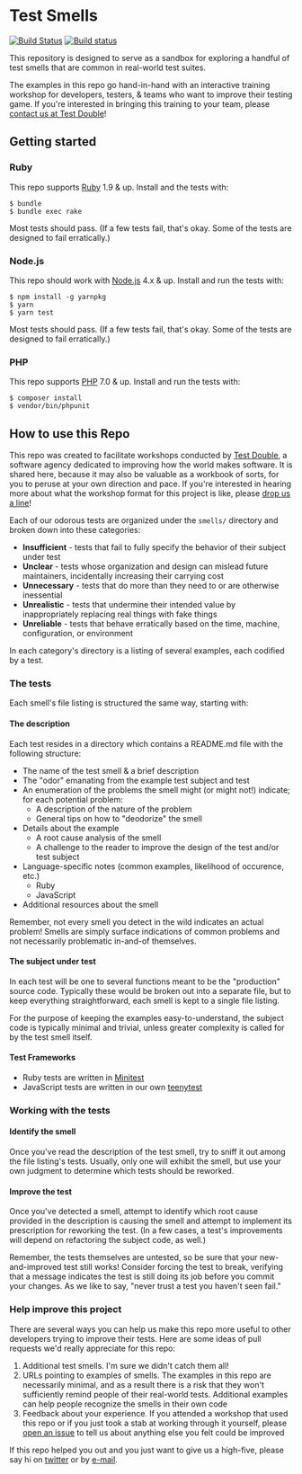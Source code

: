 # Test Smells

[![Build Status](https://travis-ci.org/testdouble/test-smells.svg?branch=master)](https://travis-ci.org/testdouble/test-smells)
[![Build status](https://ci.appveyor.com/api/projects/status/4bj4uiu7q894scg2/branch/master?svg=true)](https://ci.appveyor.com/project/searls/test-smells/branch/master)

This repository is designed to serve as a sandbox for exploring a handful of test
smells that are common in real-world test suites.

The examples in this repo go hand-in-hand with an interactive training workshop
for developers, testers, & teams who want to improve their testing game. If
you're interested in bringing this training to your team, please [contact us at
Test Double](mailto:hello+testsmells@testdouble.com)!

## Getting started

### Ruby

This repo supports [Ruby](https://www.ruby-lang.org) 1.9 & up. Install and the
tests with:

```
$ bundle
$ bundle exec rake
```

Most tests should pass. (If a few tests fail, that's okay. Some of the tests are
designed to fail erratically.)

### Node.js

This repo should work with [Node.js](http://nodejs.org) 4.x & up. Install and run
the tests with:

```
$ npm install -g yarnpkg
$ yarn
$ yarn test
```

Most tests should pass. (If a few tests fail, that's okay. Some of the tests are
designed to fail erratically.)

### PHP

This repo supports [PHP](http://php.net) 7.0 & up. Install and run the tests with:

```
$ composer install
$ vendor/bin/phpunit
```


## How to use this Repo

This repo was created to facilitate workshops conducted by [Test
Double](http://testdouble.com), a software agency dedicated to improving how the
world makes software. It is shared here, because it may also be valuable as a
workbook of sorts, for you to peruse at your own direction and pace. If you're
interested in hearing more about what the workshop format for this project is
like, please [drop us a line](mailto:hello+testsmells@testdouble.com)!

Each of our odorous tests are organized under the `smells/` directory and broken
down into these categories:

* **Insufficient** - tests that fail to fully specify the behavior of their
subject under test
* **Unclear** - tests whose organization and design can mislead future
maintainers, incidentally increasing their carrying cost
* **Unnecessary** - tests that do more than they need to or are otherwise
inessential
* **Unrealistic** - tests that undermine their intended value by inappropriately
replacing real things with fake things
* **Unreliable** - tests that behave erratically based on the time, machine,
configuration, or environment

In each category's directory is a listing of several examples, each codified by
a test.

### The tests

Each smell's file listing is structured the same way, starting with:

#### The description

Each test resides in a directory which contains a README.md file with the
following structure:

* The name of the test smell & a brief description
* The "odor" emanating from the example test subject and test
* An enumeration of the problems the smell might (or might not!) indicate; for
each potential problem:
  * A description of the nature of the problem
  * General tips on how to "deodorize" the smell
* Details about the example
  * A root cause analysis of the smell
  * A challenge to the reader to improve the design of the test and/or test
  subject
* Language-specific notes (common examples, likelihood of occurence, etc.)
  * Ruby
  * JavaScript
* Additional resources about the smell

Remember, not every smell you detect in the wild indicates an actual problem!
Smells are simply surface indications of common problems and not necessarily
problematic in-and-of themselves.

#### The subject under test

In each test will be one to several functions meant to be the "production"
source code. Typically these would be broken out into a separate file, but to
keep everything straightforward, each smell is kept to a single file listing.

For the purpose of keeping the examples easy-to-understand, the subject code is
typically minimal and trivial, unless greater complexity is called for by the
test smell itself.

#### Test Frameworks

* Ruby tests are written in [Minitest](https://github.com/seattlerb/minitest)
* JavaScript tests are written in our own [teenytest](https://github.com/testdouble/teenytest)

### Working with the tests

#### Identify the smell

Once you've read the description of the test smell, try to sniff it out among the
file listing's tests. Usually, only one will exhibit the smell, but use your own
judgment to determine which tests should be reworked.

#### Improve the test

Once you've detected a smell, attempt to identify which root cause provided in
the description is causing the smell and attempt to implement its prescription
for reworking the test. (In a few cases, a test's improvements will depend on
refactoring the subject code, as well.)

Remember, the tests themselves are untested, so be sure that your
new-and-improved test still works! Consider forcing the test to break, verifying
that a message indicates the test is still doing its job before you commit your
changes. As we like to say, "never trust a test you haven't seen fail."

### Help improve this project

There are several ways you can help us make this repo more useful to other
developers trying to improve their tests. Here are some ideas of pull requests
we'd really appreciate for this repo:

1. Additional test smells. I'm sure we didn't catch them all!
2. URLs pointing to examples of smells. The examples in this repo are necessarily
minimal, and as a result there is a risk that they won't sufficiently remind
people of their real-world tests. Additional examples can help people recognize
the smells in their own code
3. Feedback about your experience. If you attended a workshop that used this repo
or if you just took a stab at working through it yourself, please [open an
issue](https://github.com/testdouble/test-smells/issues/new) to tell us about
anything else you felt could be improved

If this repo helped you out and you just want to give us a high-five, please say
hi on [twitter](https://twitter.com/testdouble) or by
[e-mail](mailto:hello@testdouble.com).
